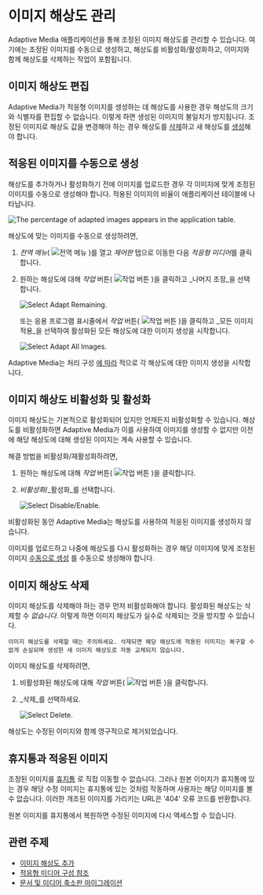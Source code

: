 # 이미지 해상도 관리

Adaptive Media 애플리케이션을 통해 조정된 이미지 해상도를 관리할 수 있습니다. 여기에는 조정된 이미지를 수동으로 생성하고, 해상도를 비활성화/활성화하고, 이미지와 함께 해상도를 삭제하는 작업이 포함됩니다.

## 이미지 해상도 편집

Adaptive Media가 적응형 이미지를 생성하는 데 해상도를 사용한 경우 해상도의 크기와 식별자를 편집할 수 없습니다. 이렇게 하면 생성된 이미지의 불일치가 방지됩니다. 조정된 이미지로 해상도 값을 변경해야 하는 경우 해상도를 [삭제](#deleting-image-solutions)하고 새 해상도를 [생성](./adding-image-solutions.md)해야 합니다.

## 적응된 이미지를 수동으로 생성

해상도를 추가하거나 활성화하기 전에 이미지를 업로드한 경우 각 이미지에 맞게 조정된 이미지를 수동으로 생성해야 합니다. 적용된 이미지의 비율이 애플리케이션 테이블에 나타납니다.

![The percentage of adapted images appears in the application table.](./managing-image-resolutions/images/01.png)

해상도에 맞는 이미지를 수동으로 생성하려면,

1. *전역 메뉴*( ![전역 메뉴](../../../../images/icon-applications-menu.png) )를 열고 *제어판* 탭으로 이동한 다음 *적응형 미디어*를 클릭합니다.

1. 원하는 해상도에 대해 _작업_ 버튼( ![작업 버튼](../../../../images/icon-actions.png) )을 클릭하고 _나머지 조정_을 선택합니다.

   ![Select Adapt Remaining.](./managing-image-resolutions/images/02.png)

   또는 응용 프로그램 표시줄에서 _작업_ 버튼( ![작업 버튼](../../../../images/icon-actions.png) )을 클릭하고 _모든 이미지 적용_을 선택하여 활성화된 모든 해상도에 대한 이미지 생성을 시작합니다.

   ![Select Adapt All Images.](./managing-image-resolutions/images/03.png)

Adaptive Media는 처리 구성 [에 따라](./adaptive-media-configuration-reference.md#processes) 적으로 각 해상도에 대한 이미지 생성을 시작합니다.

## 이미지 해상도 비활성화 및 활성화

이미지 해상도는 기본적으로 활성화되어 있지만 언제든지 비활성화할 수 있습니다. 해상도를 비활성화하면 Adaptive Media가 이를 사용하여 이미지를 생성할 수 없지만 이전에 해당 해상도에 대해 생성된 이미지는 계속 사용할 수 있습니다.

해결 방법을 비활성화/재활성화하려면,

1. 원하는 해상도에 대해 _작업_ 버튼( ![작업 버튼](../../../../images/icon-actions.png) )을 클릭합니다.

1. _비활성화_/_활성화_를 선택합니다.

   ![Select Disable/Enable.](./managing-image-resolutions/images/04.png)

비활성화된 동안 Adaptive Media는 해상도를 사용하여 적응된 이미지를 생성하지 않습니다.

이미지를 업로드하고 나중에 해상도를 다시 활성화하는 경우 해당 이미지에 맞게 조정된 이미지 [수동으로 생성](#manually-generating-adapted-images) 를 수동으로 생성해야 합니다.

## 이미지 해상도 삭제

이미지 해상도를 삭제해야 하는 경우 먼저 비활성화해야 합니다. 활성화된 해상도는 삭제할 수 _없습니다_. 이렇게 하면 이미지 해상도가 실수로 삭제되는 것을 방지할 수 있습니다.

```{warning}
이미지 해상도를 삭제할 때는 주의하세요. 삭제되면 해당 해상도에 적용된 이미지는 복구할 수 없게 손실되며 생성한 새 이미지 해상도로 자동 교체되지 않습니다.
```

이미지 해상도를 삭제하려면,

1. 비활성화된 해상도에 대해 _작업_ 버튼( ![작업 버튼](../../../../images/icon-actions.png) )을 클릭합니다.

1. _삭제_를 선택하세요.

   ![Select Delete.](./managing-image-resolutions/images/05.png)

해상도는 수정된 이미지와 함께 영구적으로 제거되었습니다.

## 휴지통과 적응된 이미지

조정된 이미지를 [휴지통](../../../recycle-bin/recycle-bin-overview.md) 로 직접 이동할 수 없습니다. 그러나 원본 이미지가 휴지통에 있는 경우 해당 수정 이미지는 휴지통에 있는 것처럼 작동하며 사용자는 해당 이미지를 볼 수 없습니다. 이러한 개조된 이미지를 가리키는 URL은 '404' 오류 코드를 반환합니다.

원본 이미지를 휴지통에서 복원하면 수정된 이미지에 다시 액세스할 수 있습니다.

## 관련 주제

* [이미지 해상도 추가](./adding-image-resolutions.md)
* [적응형 미디어 구성 참조](./adaptive-media-configuration-reference.md)
* [문서 및 미디어 축소판 마이그레이션](./migrating-documents-and-media-thumbnails.md)

